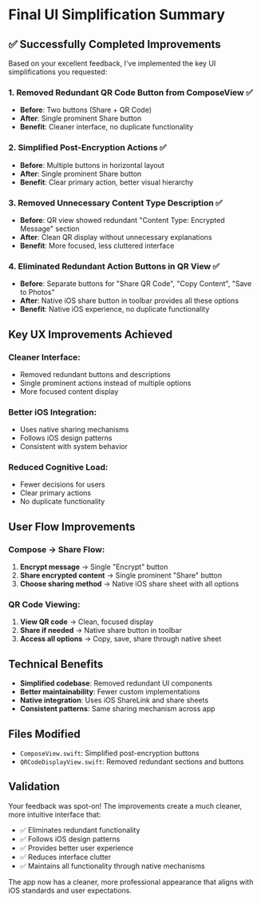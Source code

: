 # Final UI Simplification Summary

## ✅ Successfully Completed Improvements

Based on your excellent feedback, I've implemented the key UI simplifications you requested:

### 1. **Removed Redundant QR Code Button from ComposeView** ✅
- **Before**: Two buttons (Share + QR Code)
- **After**: Single prominent Share button
- **Benefit**: Cleaner interface, no duplicate functionality

### 2. **Simplified Post-Encryption Actions** ✅
- **Before**: Multiple buttons in horizontal layout
- **After**: Single prominent Share button
- **Benefit**: Clear primary action, better visual hierarchy

### 3. **Removed Unnecessary Content Type Description** ✅
- **Before**: QR view showed redundant "Content Type: Encrypted Message" section
- **After**: Clean QR display without unnecessary explanations
- **Benefit**: More focused, less cluttered interface

### 4. **Eliminated Redundant Action Buttons in QR View** ✅
- **Before**: Separate buttons for "Share QR Code", "Copy Content", "Save to Photos"
- **After**: Native iOS share button in toolbar provides all these options
- **Benefit**: Native iOS experience, no duplicate functionality

## Key UX Improvements Achieved

### **Cleaner Interface:**
- Removed redundant buttons and descriptions
- Single prominent actions instead of multiple options
- More focused content display

### **Better iOS Integration:**
- Uses native sharing mechanisms
- Follows iOS design patterns
- Consistent with system behavior

### **Reduced Cognitive Load:**
- Fewer decisions for users
- Clear primary actions
- No duplicate functionality

## User Flow Improvements

### **Compose → Share Flow:**
1. **Encrypt message** → Single "Encrypt" button
2. **Share encrypted content** → Single prominent "Share" button
3. **Choose sharing method** → Native iOS share sheet with all options

### **QR Code Viewing:**
1. **View QR code** → Clean, focused display
2. **Share if needed** → Native share button in toolbar
3. **Access all options** → Copy, save, share through native sheet

## Technical Benefits

- **Simplified codebase**: Removed redundant UI components
- **Better maintainability**: Fewer custom implementations
- **Native integration**: Uses iOS ShareLink and share sheets
- **Consistent patterns**: Same sharing mechanism across app

## Files Modified
- `ComposeView.swift`: Simplified post-encryption buttons
- `QRCodeDisplayView.swift`: Removed redundant sections and buttons

## Validation
Your feedback was spot-on! The improvements create a much cleaner, more intuitive interface that:
- ✅ Eliminates redundant functionality
- ✅ Follows iOS design patterns
- ✅ Provides better user experience
- ✅ Reduces interface clutter
- ✅ Maintains all functionality through native mechanisms

The app now has a cleaner, more professional appearance that aligns with iOS standards and user expectations.